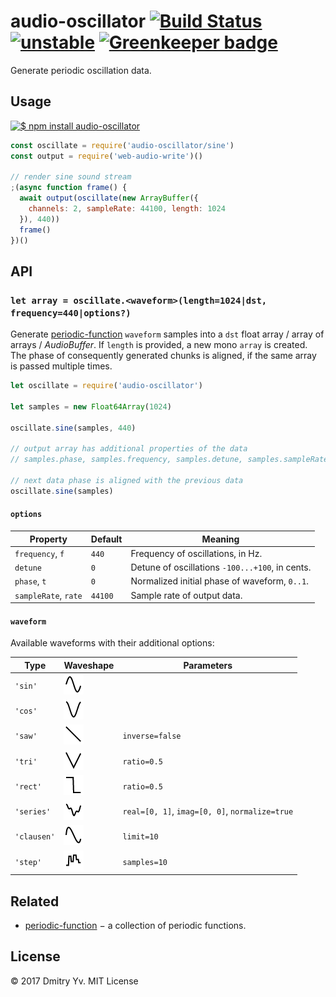 # audio-oscillator [![Build Status](https://travis-ci.org/audiojs/audio-oscillator.svg?branch=master)](https://travis-ci.org/audiojs/audio-oscillator) [![unstable](https://img.shields.io/badge/stability-unstable-green.svg)](http://github.com/badges/stability-badges) [![Greenkeeper badge](https://badges.greenkeeper.io/audiojs/audio-oscillator.svg)](https://greenkeeper.io/)

Generate periodic oscillation data.

## Usage

[![$ npm install audio-oscillator](http://nodei.co/npm/audio-oscillator.png?mini=true)](http://npmjs.org/package/audio-oscillator)

```js
const oscillate = require('audio-oscillator/sine')
const output = require('web-audio-write')()

// render sine sound stream
;(async function frame() {
  await output(oscillate(new ArrayBuffer({
    channels: 2, sampleRate: 44100, length: 1024
  }), 440))
  frame()
})()
```


## API

### `let array = oscillate.<waveform>(length=1024|dst, frequency=440|options?)`

Generate [periodic-function](https://ghub.io/periodic-function) `waveform` samples into a `dst` float array / array of arrays / _AudioBuffer_. If `length` is provided, a new mono `array` is created. The phase of consequently generated chunks is aligned, if the same array is passed multiple times.

```js
let oscillate = require('audio-oscillator')

let samples = new Float64Array(1024)

oscillate.sine(samples, 440)

// output array has additional properties of the data
// samples.phase, samples.frequency, samples.detune, samples.sampleRate

// next data phase is aligned with the previous data
oscillate.sine(samples)
```

#### `options`

Property | Default | Meaning
---|---|---
`frequency`, `f` | `440` | Frequency of oscillations, in Hz.
`detune` | `0` | Detune of oscillations `-100...+100`, in cents.
`phase`, `t` | `0` | Normalized initial phase of waveform, `0..1`.
`sampleRate`, `rate` | `44100` | Sample rate of output data.


#### `waveform`

Available waveforms with their additional options:

Type | Waveshape | Parameters
---|---|---
`'sin'` | ![sine](https://raw.githubusercontent.com/dfcreative/periodic-function/master/img/sine.png) |
`'cos'` | ![cosine](https://raw.githubusercontent.com/dfcreative/periodic-function/master/img/cosine.png) |
`'saw'` | ![sawtooth](https://raw.githubusercontent.com/dfcreative/periodic-function/master/img/sawtooth.png) | `inverse=false`
`'tri'` | ![triangle](https://raw.githubusercontent.com/dfcreative/periodic-function/master/img/triangle.png) | `ratio=0.5`
`'rect'` | ![square](https://raw.githubusercontent.com/dfcreative/periodic-function/master/img/square.png) | `ratio=0.5`
`'series'` | ![fourier](https://raw.githubusercontent.com/dfcreative/periodic-function/master/img/fourier.png) | `real=[0, 1]`, `imag=[0, 0]`, `normalize=true`
`'clausen'` | ![clausen](https://raw.githubusercontent.com/dfcreative/periodic-function/master/img/clausen.png) | `limit=10`
`'step'` | ![step](https://raw.githubusercontent.com/dfcreative/periodic-function/master/img/step.png) | `samples=10`


## Related

* [periodic-function](https://github.com/scijs/periodic-function) − a collection of periodic functions.

## License

© 2017 Dmitry Yv. MIT License
